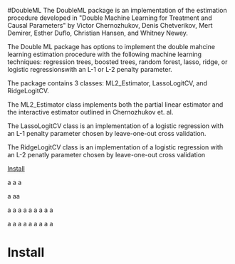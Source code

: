 #DoubleML
The DoubleML package is an implementation of the estimation procedure developed in "Double Machine 
Learning for Treatment and Causal Parameters" by Victor Chernozhukov, Denis Chetverikov, Mert Demirer,
Esther Duflo, Christian Hansen, and Whitney Newey. 

The Double ML package has options to implement the double mahcine learning estimation procedure with
the following machine learning techniques: regression trees, boosted trees, random forest, lasso,
ridge, or logistic regressionswith an L-1 or L-2 penalty parameter.

The package contains 3 classes: ML2_Estimator, LassoLogitCV, and RidgeLogitCV.

The ML2_Estimator class implements both the partial linear estimator and the interactive estimator outlined in Chernozhukov et. al.

The LassoLogitCV class is an implementation of a logistic regression with an L-1 penalty parameter chosen by leave-one-out cross validation. 

The RidgeLogitCV class is an implementation of a logistic regression with an L-2 penatly parameter chosen by leave-one-out cross validation

[Install](#install)

a
a
a

a
aa

a
a
a
a
a
a
a
a
a

a
a
a
a
a
a
a
a
a











Install
=======
